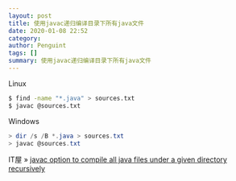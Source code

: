 ```yaml
---
layout: post
title: 使用javac递归编译目录下所有java文件
date: 2020-01-08 22:52
category: 
author: Penguint
tags: []
summary: 使用javac递归编译目录下所有java文件
---
```


Linux
```bash
$ find -name "*.java" > sources.txt
$ javac @sources.txt
```

Windows
```powershell
> dir /s /B *.java > sources.txt
> javac @sources.txt
```

IT屋 » [javac option to compile all java files under a given directory recursively](http://www.it1352.com/539276.html)